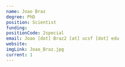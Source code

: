```yaml
---
name: Joao Braz
degree: PhD
position: Scientist
funding: 
positionCode: 2special
email: Joao [dot] Braz2 [at] ucsf [dot] edu
website:
imgLink: Joao_Braz.jpg
current: 1
---
```

